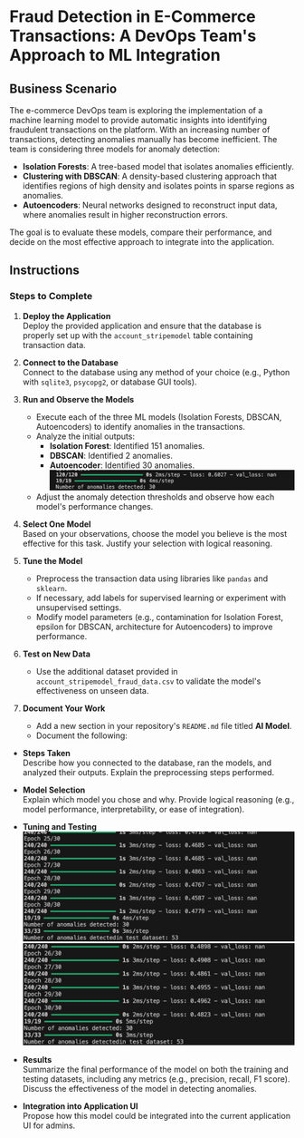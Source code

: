 # Fraud Detection in E-Commerce Transactions: A DevOps Team's Approach to ML Integration

## Business Scenario

The e-commerce DevOps team is exploring the implementation of a machine learning model to provide automatic insights into identifying fraudulent transactions on the platform. With an increasing number of transactions, detecting anomalies manually has become inefficient. The team is considering three models for anomaly detection:

- **Isolation Forests**: A tree-based model that isolates anomalies efficiently.
- **Clustering with DBSCAN**: A density-based clustering approach that identifies regions of high density and isolates points in sparse regions as anomalies.
- **Autoencoders**: Neural networks designed to reconstruct input data, where anomalies result in higher reconstruction errors.

The goal is to evaluate these models, compare their performance, and decide on the most effective approach to integrate into the application.  

## Instructions

### Steps to Complete

1. **Deploy the Application**  
   Deploy the provided application and ensure that the database is properly set up with the `account_stripemodel` table containing transaction data.  

2. **Connect to the Database**  
   Connect to the database using any method of your choice (e.g., Python with `sqlite3`, `psycopg2`, or database GUI tools).  

3. **Run and Observe the Models**  
   - Execute each of the three ML models (Isolation Forests, DBSCAN, Autoencoders) to identify anomalies in the transactions.  
   - Analyze the initial outputs:
     - **Isolation Forest**: Identified 151 anomalies.
     - **DBSCAN**: Identified 2 anomalies.
     - **Autoencoder**: Identified 30 anomalies.   
     ![Alt text](image.png)
   - Adjust the anomaly detection thresholds and observe how each model's performance changes.  

4. **Select One Model**  
   Based on your observations, choose the model you believe is the most effective for this task. Justify your selection with logical reasoning.  

5. **Tune the Model**  
   - Preprocess the transaction data using libraries like `pandas` and `sklearn`.  
   - If necessary, add labels for supervised learning or experiment with unsupervised settings.  
   - Modify model parameters (e.g., contamination for Isolation Forest, epsilon for DBSCAN, architecture for Autoencoders) to improve performance.  

6. **Test on New Data**  
   - Use the additional dataset provided in `account_stripemodel_fraud_data.csv` to validate the model's effectiveness on unseen data.  

7. **Document Your Work**  
   - Add a new section in your repository's `README.md` file titled **AI Model**.
   - Document the following:

- **Steps Taken**  
   Describe how you connected to the database, ran the models, and analyzed their outputs. Explain the preprocessing steps performed.

- **Model Selection**  
   Explain which model you chose and why. Provide logical reasoning (e.g., model performance, interpretability, or ease of integration).  

- **Tuning and Testing**  
   ![Alt text](image-2.png)
   ![Alt text](image-1.png) 

- **Results**  
   Summarize the final performance of the model on both the training and testing datasets, including any metrics (e.g., precision, recall, F1 score). Discuss the effectiveness of the model in detecting anomalies.

- **Integration into Application UI**  
   Propose how this model could be integrated into the current application UI for admins.
